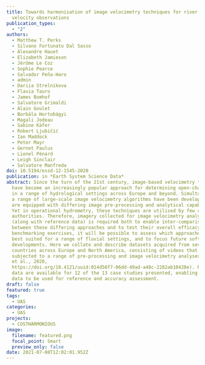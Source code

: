 ```yaml
---
title: Towards harmonisation of image velocimetry techniques for river surface
  velocity observations
publication_types:
  - "2"
authors:
  - Matthew T. Perks
  - Silvano Fortunato Dal Sasso
  - Alexandre Hauet
  - Elizabeth Jamieson
  - Jérôme Le Coz
  - Sophie Pearce
  - Salvador Peña-Haro
  - admin
  - Dariia Strelnikova
  - Flavia Tauro
  - James Bomhof
  - Salvatore Grimaldi
  - Alain Goulet
  - Borbála Hortobágyi
  - Magali Jodeau
  - Sabine Käfer
  - Robert Ljubičić
  - Ian Maddock
  - Peter Mayr
  - Gernot Paulus
  - Lionel Pénard
  - Leigh Sinclair
  - Salvatore Manfreda
doi: 10.5194/essd-12-1545-2020
publication: in *Earth System Science Data*
abstract: Since the turn of the 21st century, image-based velocimetry techniques
  have become an increasingly popular approach for determining open-channel flow
  in a range of hydrological settings across Europe and beyond. Simultaneously,
  a range of large-scale image velocimetry algorithms have been developed that
  are equipped with differing image pre-processing and analytical capabilities.
  Yet in operational hydrometry, these techniques are utilised by few competent
  authorities. Therefore, imagery collected for image velocimetry analysis
  (along with reference data) is required both to enable inter-comparisons
  between these differing approaches and to test their overall efficacy. Through
  benchmarking exercises, it will be possible to assess which approaches are
  best suited for a range of fluvial settings, and to focus future software
  developments. Here we collate and describe datasets acquired from seven
  countries across Europe and North America, consisting of videos that have been
  subjected to a range of pre-processing and image velocimetry analyses (Perks
  et al., 2020,
  https://doi.org/10.4121/uuid:014d56f7-06dd-49ad-a48c-2282ab10428e). Reference
  data are available for 12 of the 13 case studies presented, enabling these
  data to be used for reference and accuracy assessment.
draft: false
featured: true
tags:
  - UAS
categories:
  - UAS
projects:
  - COSTHARMONIOUS
image:
  filename: featured.png
  focal_point: Smart
  preview_only: false
date: 2021-07-08T12:02:01.952Z
---
```

